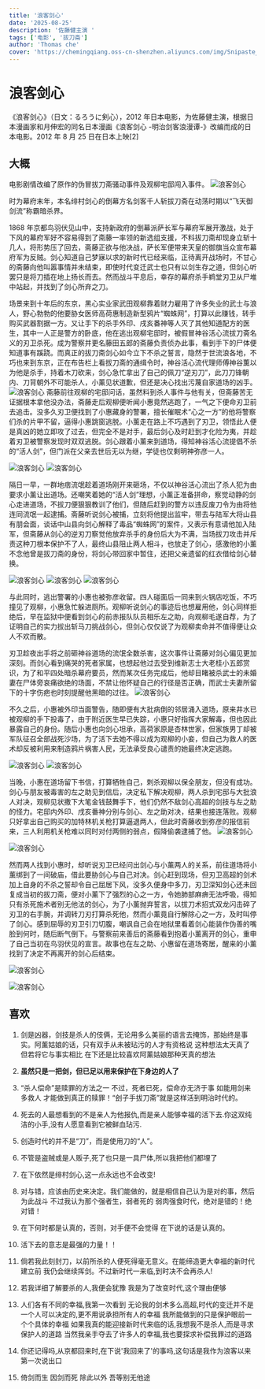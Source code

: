 ```yaml
---
title: '浪客剑心'
date: '2025-08-25'
description: '佐藤健主演 '
tags: ['电影', '拔刀斋']
author: 'Thomas che'
cover: 'https://chemingqiang.oss-cn-shenzhen.aliyuncs.com/img/Snipaste_2025-06-21_22-35-17.png'
---
```


# 浪客剑心

《浪客剑心》（日文：るろうに剣心），2012 年日本电影，为佐藤健主演，根据日本漫画家和月伸宏的同名日本漫画《浪客剑心 -明治剑客浪漫谭-》改编而成的日本电影。2012 年 8 月 25 日在日本上映[2]

## 大概

电影剧情改编了原作的伪冒拔刀斋骚动事件及观柳宅邸闯入事件。
![浪客剑心](https://chemingqiang.oss-cn-shenzhen.aliyuncs.com/img/Snipaste_2025-06-21_23-05-25.png)

时为幕府末年，本名绯村剑心的倒幕方名剑客千人斩拔刀斋在动荡时期以“飞天御剑流”称霸暗杀界。

1868 年京都鸟羽伏见山中，支持新政府的倒幕派萨长军与幕府军展开激战，处于下风的幕府军好不容易得到了斋藤一率领的新选组支援，不料拔刀斋却现身立斩十几人，将形势压了回去，斋藤正欲与他决战，萨长军便带来天皇的御旗当众宣布幕府军为反贼。剑心知道自己梦寐以求的新时代已经来临，正待离开战场时，不甘心的斋藤向他叫嚣事情并未结束，即使时代变迁武士也只有以剑生存之道，但剑心听罢只是将刀插在地上扬长而去。然而战斗平息后，幸存的幕府杀手鹈堂刃卫从尸堆中站起，并找到了剑心所弃之刀。

场景来到十年后的东京，黑心实业家武田观柳靠着财力雇用了许多失业的武士与浪人，野心勃勃的他要胁女医师高荷惠制造新型鸦片“蜘蛛网”，打算以此赚钱，转手购买武器割据一方。又让手下的杀手外印、戌亥番神等人灭了其他知道配方的医生，其中一人正是警方的卧底，他在逃出观柳宅邸时，被假冒神谷活心流拔刀斋名义的刃卫杀死。成为警察并更名藤田五郎的斋藤负责侦办此事，看到手下的尸体便知道事有蹊跷。而真正的拔刀斋剑心如今立下不杀之誓言，隐然于世流浪各地，不巧也来到东京，正在布告栏上看拔刀斋的通缉令时，神谷活心流代理师傅神谷薫以为他是杀手，持着木刀砍来，剑心急忙拿出了自己的佩刀“逆刃刀”，此刀刀锋朝内、刀背朝外不可能杀人，小薰见状道歉，但还是决心找出污蔑自家道场的凶手。
![浪客剑心](https://chemingqiang.oss-cn-shenzhen.aliyuncs.com/img/Snipaste_2025-06-21_22-36-25.png)
斋藤前往观柳的宅邸问话，虽然料到杀人事件与他有关，但斋藤苦无证据根本拿他没办法，斋藤走后观柳便听闻小惠竟然逃跑了，一气之下便命刃卫前去追击。没多久刃卫便找到了小惠藏身的警署，擅长催眠术“心之一方”的他将警察们杀的片甲不留，逼得小惠跳窗逃脱。小薰走在路上不巧遇到了刃卫，领悟此人便是真凶的她立即攻了过去，但完全不是对手，最后剑心及时赶到才化险为夷，并趁着刃卫被警察发现时双双逃脱。剑心跟着小薰来到道场，得知神谷活心流提倡不杀的“活人剑”，但门派在父亲去世后无以为继，学徒也仅剩明神弥彦一人。

![浪客剑心](https://chemingqiang.oss-cn-shenzhen.aliyuncs.com/img/Snipaste_2025-06-21_23-07-48.png)
![浪客剑心](https://chemingqiang.oss-cn-shenzhen.aliyuncs.com/img/Snipaste_2025-06-21_23-08-06.png)

隔日一早，一群地痞流氓趁着道场刚开来砸场，不仅以神谷活心流出了杀人犯为由要求小薰让出道场。还嘲笑着她的“活人剑”理想，小薰正准备拼命，察觉动静的剑心走进道场，不拔刀便狠狠教训了他们，但随后赶到的警方以违反废刀令为由将他连同流氓一起逮捕。斋藤听说剑心被捕，立刻将他提出监牢，带去与陆军大将山县有朋会面，谈话中山县向剑心解释了毒品“蜘蛛网”的案件，又表示有意请他加入陆军，但斋藤从剑心的逆刃刀察觉他放弃杀手的身份后大为不满，当场拔刀攻击并斥责这种刀根本保护不了人，最终山县阻止两人相斗，也放走了剑心，感激他的小薰不念他曾是拔刀斋的身份，将剑心带回家中暂住，还把父亲遗留的红衣借给剑心替换。

![浪客剑心](https://chemingqiang.oss-cn-shenzhen.aliyuncs.com/img/Snipaste_2025-06-21_23-26-22.png)
![浪客剑心](https://chemingqiang.oss-cn-shenzhen.aliyuncs.com/img/Snipaste_2025-06-21_23-27-19.png)
![浪客剑心](https://chemingqiang.oss-cn-shenzhen.aliyuncs.com/img/Snipaste_2025-06-21_23-26-38.png)

与此同时，逃出警署的小惠也被弥彦收留。四人碰面后一同来到火锅店吃饭，不巧撞见了观柳，小惠急忙躲进厕所。观柳听说剑心的事迹后也想雇用他，剑心同样拒绝后，早在监狱中便看到剑心的前赤报队队员相乐左之助，向观柳毛遂自荐，为了证明自己的实力拔出斩马刀挑战剑心，但剑心仅仅说了为观柳卖命并不值得便让众人不欢而散。

刃卫趁夜出手将之前砸神谷道场的流氓全数杀害，这次事件让斋藤对剑心偏见更加深刻。而剑心看到痛哭的死者家属，也想起他过去受到维新志士大老桂小五郎赏识，为了和平四处暗杀幕府要员，然而某次任务完成后，他却目睹被杀武士的未婚妻在尸体旁哀痛欲绝的场面，不禁让他怀疑自己的行径是否正确，而武士夫妻所留下的十字伤疤也时刻提醒他黑暗的过往。
![浪客剑心](https://chemingqiang.oss-cn-shenzhen.aliyuncs.com/img/Snipaste_2025-06-22_00-08-48.png)

不久之后，小惠被外印当面警告，随即便有大批病倒的邻居涌入道场，原来井水已被观柳的手下投毒了，由于附近医生早已失踪，小惠只好指挥大家解毒，但也因此暴露自己的身份。随后小惠也向剑心坦承，高荷家原是杏林世家，但家族男丁却被军队征召全部战死沙场，为了活下去她不得以成为观柳的小妾，但自己为救人的医术却反被利用来制造鸦片祸害人民，无法承受良心谴责的她最终决定逃跑。

![浪客剑心](https://chemingqiang.oss-cn-shenzhen.aliyuncs.com/img/Snipaste_2025-06-22_00-37-44.png)
![浪客剑心](https://chemingqiang.oss-cn-shenzhen.aliyuncs.com/img/Snipaste_2025-06-22_00-30-43.png)

当晚，小惠在道场留下书信，打算牺牲自己，刺杀观柳以保全朋友，但没有成功。剑心与朋友被毒害的左之助见到信后，决定私下解决观柳，两人杀到宅邸与大批浪人对决，观柳见状撒下大笔金钱鼓舞手下，他们仍然不敌剑心高超的剑技与左之助的怪力。宅邸内外印、戌亥番神分别与剑心、左之助对决，结果也接连落败。观柳只好拿出自己购买的加特林机关枪打算逼退两人，但此时斋藤收到弥彦的报信前来，三人利用机关枪难以同时对付两侧的弱点，假降偷袭逮捕了他。
![浪客剑心](https://chemingqiang.oss-cn-shenzhen.aliyuncs.com/bag_1/Snipaste_2025-06-22_01-01-22.png)

![浪客剑心](https://chemingqiang.oss-cn-shenzhen.aliyuncs.com/bag_1/Snipaste_2025-06-22_01-06-36.png)

然而两人找到小惠时，却听说刃卫已经问出剑心与小薰两人的关系，前往道场将小薰绑到了一间破庙，借此要胁剑心与自己对决。剑心赶到现场，但刃卫高超的剑术加上自身的不杀之誓却令自己屈居下风，没多久便身中多刀，刃卫深知剑心还未回复成当初的拔刀斋，便对小薰下了强烈的心之一方，令她肺部麻痹无法呼吸，得知只有杀死施术者别无他法的剑心，为了小薰抛弃誓言，以拔刀术招式双龙闪击碎了刃卫的右手腕，并调转刀刃打算杀死他，然而小薰竟自行解除心之一方，及时叫停了剑心。感到屈辱的刃卫引刀切腹，嘲讽自己会在地狱里看着剑心能装作伪善的嘴脸到何时，随后断气倒下。与警察前来善后的斋藤看到抱着小薰离开的剑心，重申了自己当初在鸟羽伏见的宣言。故事也在左之助、小惠留在道场寄居，醒来的小薰找到了决定不再离开的剑心后结束。

![浪客剑心](https://chemingqiang.oss-cn-shenzhen.aliyuncs.com/bag_1/Snipaste_2025-06-22_01-13-23.png)

![浪客剑心](https://chemingqiang.oss-cn-shenzhen.aliyuncs.com/bag_1/Snipaste_2025-06-22_01-13-55.png)

## 喜欢

1. 剑是凶器，剑技是杀人的伎俩，无论用多么美丽的语言去掩饰，那始终是事实。阿薰姑娘的话，只有双手从未被玷污的人才有资格说 这种想法太天真了 但若将它与事实相比 在下还是比较喜欢阿薰姑娘那种天真的想法

2. **虽然只是一把剑，但已足以用来保护在下身边的人了**

3. “杀人偿命”是赎罪的方法之一 不过，死者已死，偿命亦无济于事 如能用剑来多救人 才能做到真正的赎罪！“刽子手拔刀斋”就是这样活到明治时代的。

4. 死去的人最想看到的不是亲人为他报仇,而是亲人能够幸福的活下去.你这双纯洁的小手,没有人愿意看到它被鲜血玷污.

5. 创造时代的并不是“刀”，而是使用刀的“人”。

6. 不管是盗贼或是人贩子,死了也只是一具尸体,所以我把他们都埋了

7. 在下依然是绯村剑心,这一点永远也不会改变!

8. 对与错，应该由历史来决定。我们能做的，就是相信自己认为是对的事，然后为此战斗 不过我认为那个强者生，弱者死的 弱肉强食时代，绝对是错的！绝对错！

9. 在下何时都是认真的，否则，对手便不会觉得 在下说的话是认真的。

10. 活下去的意志是最强的力量！！

11. 倘若我此刻封刀，以前所杀的人便死得毫无意义。在能缔造更大幸福的新时代建立前 我仍会继续挥剑。不过新时代一来临,到时决不会再杀人!

12. 若我详细了解要杀的人,我便会犹豫 我是为了改变时代,这个理由便够

13. 人们各有不同的幸福,我第一次看到 无论我的剑术多么高超,时代的变迁并不是一个人可以决定的,更不用说承担所有人的幸福 我所能做到的只是保护眼前一个个具体的幸福 如果我真的能迎接新时代来临的话,我想我不是杀人,而是寻求保护人的道路 当然我亲手夺去了许多人的幸福,我也要探求补偿我罪过的道路

14. 你还记得吗,从京都回来时,在下说'我回来了'的事吗,这句话是我作为浪客以来第一次说出口

15. 倚剑而生 因剑而死 除此以外 吾等别无他途

